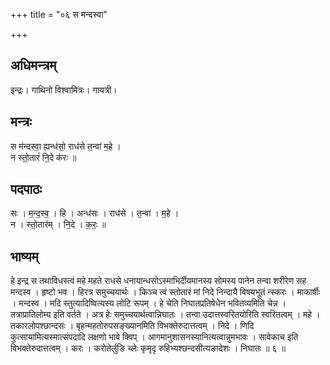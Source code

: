 +++
title = "०६ स मन्दस्वा"

+++
## अधिमन्त्रम्
इन्द्रः। गाथिनो विश्वामित्रः। गायत्री।

## मन्त्रः
स म॑न्दस्वा॒ ह्यन्ध॑सो॒ राध॑से त॒न्वा॑ म॒हे ।  
न स्तो॒तारं॑ नि॒दे क॑रः ॥

## पदपाठः
सः । म॒न्द॒स्व॒ । हि । अन्ध॑सः । राध॑से । त॒न्वा॑ । म॒हे ।  
न । स्तो॒तार॑म् । नि॒दे । क॒रः॒ ॥

## भाष्यम्
हे इन्द्र स तथाविधस्त्वं महे महते राधसे धनायान्धसोऽस्माभिर्दीयमानस्य सोमस्य पानेन तन्वा शरीरेण सह मन्दस्व । हृष्टो भव । हिरत्र समुच्चयार्थः । किञ्च त्वं स्तोतारं मां निदे निन्दायै विषयभूतं न्स्करः । माकार्षीः । मन्दस्व । मदि स्तुत्यादिष्वित्यस्य लोटि रूपम् । हे चेति निघातप्रतिषेधेन भवितव्यमिति चेन्न । तत्राप्रातिलोम्य इति वर्तते । अत्र हेः समुच्चयार्थत्वान्निघातः । तन्वा उदात्तस्वरितयोरिति स्वरितत्वम् । महे । तकारलोपश्छान्दसः । बृहन्महतोरुपसङ्ख्यानमिति विभक्तेरुदात्तत्वम् । निदे । णिदि कुत्सायामित्यस्मात्संपदादि लक्षणो भावे क्विप् । आगमानुशासनस्यानित्यत्वान्नुमभावः । सावेकाच इति विभक्तेरुदात्तत्वम् । करः । करोतेर्लुङि च्लेः कृमृदृ रुहिभ्यश्छन्दसीत्यङादेशः । निघातः ॥ ६ ॥
